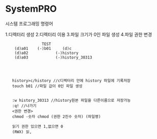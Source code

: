 # SystemPRO
시스템 프로그래밍 명령어

1.디렉터리 생성
2.디렉터리 이용
3.파일 크기가 0인 파일 생성
4.파일 권한 변경


                    TEST
        (d)a01    (-)b01     (d)c
        (d)a02            (-)history
        (d)a03            (-)history_30313
       

                 
                 
       history>c/history //c디렉터리 안에 history 파일에 기록저장
       touch b01 //파일 값이 0인 파일 생성
       
       
       :w history_30313 //history원본 파일을 다른이름으로 저장가능
       :q! //나가기
       <권한 변경>
       chmod -숫자 chmod (권한 2진수 숫자) (파일명)
            
       읽기 권한 있으면 1,없으면 0
       (RWX) 읽,
       
